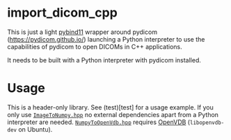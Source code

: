 # import_dicom_cpp

This is just a light [pybind11](https://github.com/pybind/pybind11) wrapper around pydicom (https://pydicom.github.io/) launching a Python interpreter to use the capabilities of pydicom to open DICOMs in C++ applications.

It needs to be built with a Python interpreter with pydicom installed.

# Usage 

This is a header-only library.
See (test)[test] for a usage example.
If you only use [`ImageToNumpy.hpp`](include/ImageToNumpy.hpp) no external dependencies apart from a Python interpreter are needed.
[`NumpyToOpenVdb.hpp`](include/NumpyToOpenVdb.hpp) requires [OpenVDB](https://github.com/AcademySoftwareFoundation/openvdb) (`libopenvdb-dev` on Ubuntu).
